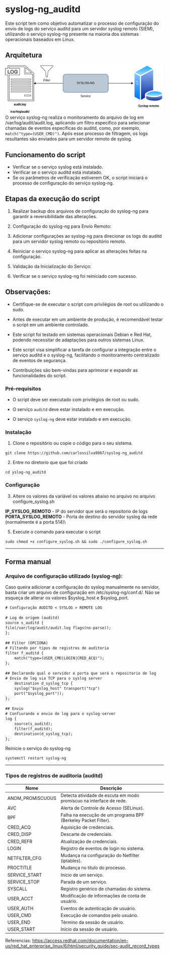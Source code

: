 # syslog-ng_auditd
Este script tem como objetivo automatizar o processo de configuração do envio de logs do serviço auditd para um servidor syslog remoto (SIEM), utilizando o serviço syslog-ng presente na maioria dos sistemas operacionais baseados em Linux.

## Arquitetura
![imagem](https://github.com/carlossilva9867/syslog-ng_auditd/blob/main/arquitetura_syslog.png?raw=true)\
O serviço syslog-ng realiza o monitoramento do arquivo de log em /var/log/audit/audit.log, aplicando um filtro específico para selecionar chamadas de eventos específicas do auditd, como, por exemplo, `match("type=(USER_CMD)")`. Após esse processo de filtragem, os logs resultantes são enviados para um servidor remoto de syslog.

## Funcionamento do script

- Verificar se o serviço syslog está instalado.
- Verificar se o serviço auditd está instalado.
- Se os parâmetros de verificação estiverem OK, o script iniciará o processo de configuração do serviço syslog-ng.
 
## Etapas da execução do script
1) Realizar backup dos arquivos de configuração do syslog-ng para garantir a reversibilidade das alterações.

2) Configuração do syslog-ng para Envio Remoto:

3) Adicionar configurações ao syslog-ng para direcionar os logs do auditd para um servidor syslog remoto ou repositório remoto.

4) Reiniciar o serviço syslog-ng para aplicar as alterações feitas na configuração.

5) Validação da Inicialização do Serviço:

6) Verificar se o serviço syslog-ng foi reiniciado com sucesso.


## Observações:

- Certifique-se de executar o script com privilégios de root ou utilizando o sudo.

- Antes de executar em um ambiente de produção, é recomendável testar o script em um ambiente controlado.

- Este script foi testado em sistemas operacionais Debian e Red Hat, podendo necessitar de adaptações para outros sistemas Linux.

- Este script visa simplificar a tarefa de configurar a integração entre o serviço auditd e o syslog-ng, facilitando o monitoramento centralizado de eventos de segurança.

- Contribuições são bem-vindas para aprimorar e expandir as funcionalidades do script.

  

### Pré-requisitos

- O script deve ser executado com privilégios de root ou sudo.

- O serviço `auditd` deve estar instalado e em execução.

- O serviço `syslog-ng` deve estar instalado e em execução.

### Instalação

1) Clone o repositório ou copie o código para o seu sistema.

```
git clone https://github.com/carlossilva9867/syslog-ng_auditd
```
2) Entre no diretorio que que foi criado
```
cd yslog-ng_auditd
```

### Configuração
3) Altere os valores da variável os valores abaixo no arquivo no arquivo configure_syslog.sh

**IP_SYSLOG_REMOTO**           - IP do servidor que será o repositorio de logs\
**PORTA_SYSLOG_REMOTO** - Porta de destino do servidor syslog da rede (normalmente é a porta 514)\

5) Execute o comando para executar o script
```
sudo chmod +x configure_syslog.sh && sudo ./configure_syslog.sh
```

----
## Forma manual 
### Arquivo de configuração utilizado (syslog-ng):
Caso queira adicionar a configuração do syslog manualmente no servidor, basta criar um arquivo de configuração em /etc/syslog-ng/conf.d/. Não se esqueça de alterar os valores $syslog_host e $syslog_port.
```
# Configuração AUDITD < SYSLOG > REMOTE LOG

# Log de origem (auditd)
source s_auditd {
file(/var/log/audit/audit.log flags(no-parse));
};

## Filter (OPCIONA) 
# Filtando por tipos de registros de auditoria
filter f_auditd {
	match("type=(USER_CMD|LOGIN|CRED_ACQ)");
};

## Declarando qual o servidor e porta que será o repositorio de log
# Envio de log via TCP para o syslog server
	destination d_syslog_tcp {
	syslog("$syslog_host" transport("tcp")
	port("$syslog_port"));
};

## Envio
# Confiurando o envio de log para o syslog-server
log {
	source(s_auditd);
	filter(f_auditd);
	destination(d_syslog_tcp);
};
```
Reinicie o serviço do syslog-ng
```
systemctl restart syslog-ng 
```
---
### Tipos de registros de auditoria (auditd)

| Nome             | Descrição                                        |
|------------------|--------------------------------------------------|
| ANOM_PROMISCUOUS | Detecta atividade de escuta em modo promíscuo na interface de rede. |
| AVC              | Alerta de Controle de Acesso (SELinux).           |
| BPF              | Falha na execução de um programa BPF (Berkeley Packet Filter). |
| CRED_ACQ         | Aquisição de credenciais.                        |
| CRED_DISP        | Descarte de credenciais.                         |
| CRED_REFR        | Atualização de credenciais.                      |
| LOGIN            | Registro de eventos de login no sistema.         |
| NETFILTER_CFG    | Mudança na configuração do Netfilter (iptables). |
| PROCTITLE        | Mudança no título do processo.                   |
| SERVICE_START    | Início de um serviço.                            |
| SERVICE_STOP     | Parada de um serviço.                            |
| SYSCALL          | Registro genérico de chamadas do sistema.        |
| USER_ACCT        | Modificação de informações de conta de usuário.  |
| USER_AUTH        | Eventos de autenticação de usuário.              |
| USER_CMD         | Execução de comandos pelo usuário.               |
| USER_END         | Término da sessão de usuário.                   |
| USER_START       | Início da sessão de usuário.                     |

Referencias: https://access.redhat.com/documentation/en-us/red_hat_enterprise_linux/6/html/security_guide/sec-audit_record_types